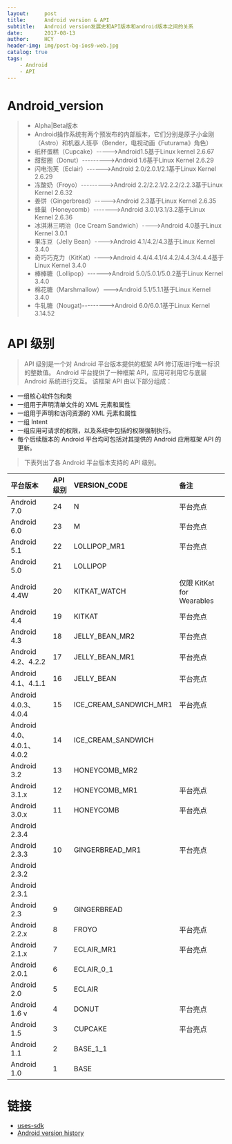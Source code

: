 ```yaml
---
layout:     post
title:      Android version & API
subtitle:   Android version发展史和API版本和android版本之间的关系
date:       2017-08-13
author:     HCY
header-img: img/post-bg-ios9-web.jpg
catalog: true
tags:
    - Android
    - API
---
```

# Android_version
> * Alpha|Beta版本
> * Android操作系统有两个预发布的内部版本，它们分别是原子小金刚（Astro）和机器人班亭（Bender，电视动画《Futurama》角色）
> * 纸杯蛋糕（Cupcake）----->Android1.5基于Linux kernel 2.6.67
> * 甜甜圈（Donut）--------->Android 1.6基于Linux Kernel 2.6.29
> * 闪电泡芙（Eclair）------>Android 2.0/2.0.1/2.1基于Linux Kernel 2.6.29
> * 冻酸奶（Froyo）--------->Android 2.2/2.2.1/2.2.2/2.2.3基于Linux Kernel 2.6.32
> * 姜饼（Gingerbread）----->Android 2.3基于Linux Kernel 2.6.35
> * 蜂巢（Honeycomb）------->Android 3.0.1/3.1/3.2基于Linux Kernel 2.6.36
> * 冰淇淋三明治（Ice Cream Sandwich）---->Android 4.0基于Linux Kernel 3.0.1
> * 果冻豆（Jelly Bean）---->Android 4.1/4.2/4.3基于Linux Kernel 3.4.0
> * 奇巧巧克力（KitKat）---->Android 4.4/4.4.1/4.4.2/4.4.3/4.4.4基于Linux Kernel 3.4.0
> * 棒棒糖（Lollipop）------>Android 5.0/5.0.1/5.0.2基于Linux Kernel 3.4.0
> * 棉花糖（Marshmallow）--->Android 5.1/5.1.1基于Linux Kernel 3.4.0
> * 牛轧糖（Nougat)--------->Android 6.0/6.0.1基于Linux Kernel 3.14.52
# API 级别
>API 级别是一个对 Android 平台版本提供的框架 API 修订版进行唯一标识的整数值。
>Android 平台提供了一种框架 API，应用可利用它与底层 Android 系统进行交互。 该框架 API 由以下部分组成：
+ 一组核心软件包和类
+ 一组用于声明清单文件的 XML 元素和属性
+ 一组用于声明和访问资源的 XML 元素和属性
+ 一组 Intent
+ 一组应用可请求的权限，以及系统中包括的权限强制执行。
+ 每个后续版本的 Android 平台均可包括对其提供的 Android 应用框架 API 的更新。
> 下表列出了各 Android 平台版本支持的 API 级别。

|平台版本|API 级别| VERSION_CODE |备注|
|:-------|:-------|:-------|:-------|
|Android 7.0|	24	|N	|平台亮点|
|Android 6.0|	23|	M	|平台亮点|
|Android 5.1|	22	|LOLLIPOP_MR1	|平台亮点|
|Android 5.0	|21|	LOLLIPOP|
|Android 4.4W|	20	|KITKAT_WATCH	|仅限 KitKat for Wearables|
|Android 4.4	|19	|KITKAT	|平台亮点|
|Android 4.3|	18|	JELLY_BEAN_MR2|	平台亮点|
|Android 4.2、4.2.2	|17	|JELLY_BEAN_MR1	|平台亮点|
|Android 4.1、4.1.1	|16|	JELLY_BEAN|	平台亮点|
|Android 4.0.3、4.0.4	|15|	ICE_CREAM_SANDWICH_MR1	|平台亮点|
|Android 4.0、4.0.1、4.0.2	|14	|ICE_CREAM_SANDWICH|
|Android 3.2	|13	|HONEYCOMB_MR2	|
|Android 3.1.x	|12|	HONEYCOMB_MR1	|平台亮点|
|Android 3.0.x	|11	|HONEYCOMB	|平台亮点|
|Android 2.3.4|
|Android 2.3.3	|10	|GINGERBREAD_MR1	|平台亮点|
|Android 2.3.2|
|Android 2.3.1|
|Android 2.3	|9	|GINGERBREAD|
|Android 2.2.x	|8	|FROYO	|平台亮点|
|Android 2.1.x	|7	|ECLAIR_MR1	|平台亮点|
|Android 2.0.1	|6	|ECLAIR_0_1|
|Android 2.0	|5|	ECLAIR|
|Android 1.6	v|4|	DONUT	|平台亮点|
|Android 1.5	|3	|CUPCAKE|	平台亮点|
|Android 1.1	|2	|BASE_1_1	|
|Android 1.0	|1	|BASE	|
# 链接
+ [uses-sdk](https://developer.android.com/guide/topics/manifest/uses-sdk-element.html#uses)
+ [Android version history](https://en.wikipedia.org/wiki/Android_version_history)
